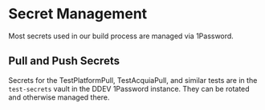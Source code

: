 # Secret Management

Most secrets used in our build process are managed via 1Password.

## Pull and Push Secrets

Secrets for the TestPlatformPull, TestAcquiaPull, and similar tests are in the `test-secrets` vault in the DDEV 1Password instance. They can be rotated and otherwise managed there.
